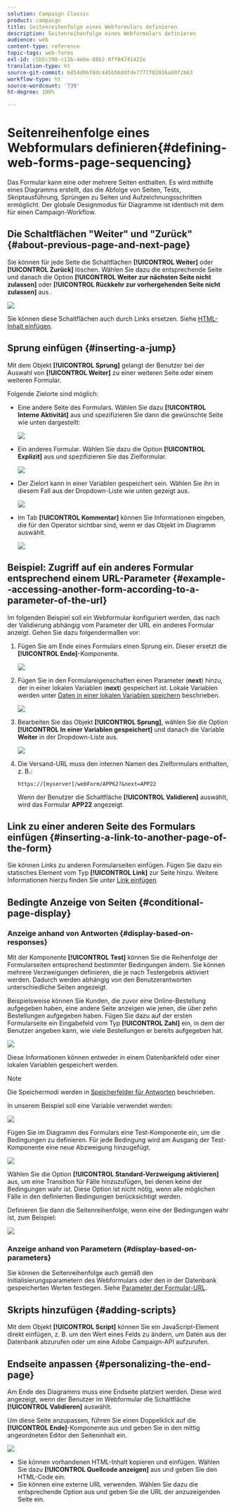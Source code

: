 ```yaml
---
solution: Campaign Classic
product: campaign
title: Seitenreihenfolge eines Webformulars definieren
description: Seitenreihenfolge eines Webformulars definieren
audience: web
content-type: reference
topic-tags: web-forms
exl-id: c5b5c398-c13b-4ebe-88b2-8ff84741422e
translation-type: ht
source-git-commit: 6854d06f8dc445b56ddfde7777f02916a60f2b63
workflow-type: ht
source-wordcount: '739'
ht-degree: 100%

---
```


# Seitenreihenfolge eines Webformulars definieren{#defining-web-forms-page-sequencing}

Das Formular kann eine oder mehrere Seiten enthalten. Es wird mithilfe eines Diagramms erstellt, das die Abfolge von Seiten, Tests, Skriptausführung, Sprüngen zu Seiten und Aufzeichnungsschritten ermöglicht. Der globale Designmodus für Diagramme ist identisch mit dem für einen Campaign-Workflow.

## Die Schaltflächen &quot;Weiter&quot; und &quot;Zurück&quot;{#about-previous-page-and-next-page}

Sie können für jede Seite die Schaltflächen **[!UICONTROL Weiter]** oder **[!UICONTROL Zurück]** löschen. Wählen Sie dazu die entsprechende Seite und danach die Option **[!UICONTROL Weiter zur nächsten Seite nicht zulassen]** oder **[!UICONTROL Rückkehr zur vorhergehenden Seite nicht zulassen]** aus .

![](assets/s_ncs_admin_survey_no_next_page.png)

Sie können diese Schaltflächen auch durch Links ersetzen. Siehe [HTML-Inhalt einfügen](../../web/using/static-elements-in-a-web-form.md#inserting-html-content).

## Sprung einfügen {#inserting-a-jump}

Mit dem Objekt **[!UICONTROL Sprung]** gelangt der Benutzer bei der Auswahl von **[!UICONTROL Weiter]** zu einer weiteren Seite oder einem weiteren Formular.

Folgende Zielorte sind möglich:

* Eine andere Seite des Formulars. Wählen Sie dazu **[!UICONTROL Interne Aktivität]** aus und spezifizieren Sie dann die gewünschte Seite wie unten dargestellt:

   ![](assets/s_ncs_admin_jump_param1.png)

* Ein anderes Formular. Wählen Sie dazu die Option **[!UICONTROL Explizit]** aus und spezifizieren Sie das Zielformular.

   ![](assets/s_ncs_admin_jump_param2.png)

* Der Zielort kann in einer Variablen gespeichert sein. Wählen Sie ihn in diesem Fall aus der Dropdown-Liste wie unten gezeigt aus.

   ![](assets/s_ncs_admin_jump_param3.png)

* Im Tab **[!UICONTROL Kommentar]** können Sie Informationen eingeben, die für den Operator sichtbar sind, wenn er das Objekt im Diagramm auswählt.

   ![](assets/s_ncs_admin_survey_jump_comment.png)

## Beispiel: Zugriff auf ein anderes Formular entsprechend einem URL-Parameter {#example--accessing-another-form-according-to-a-parameter-of-the-url}

Im folgenden Beispiel soll ein Webformular konfiguriert werden, das nach der Validierung abhängig vom Parameter der URL ein anderes Formular anzeigt. Gehen Sie dazu folgendermaßen vor:

1. Fügen Sie am Ende eines Formulars einen Sprung ein. Dieser ersetzt die **[!UICONTROL Ende]**-Komponente.

   ![](assets/s_ncs_admin_survey_jump_sample1.png)

1. Fügen Sie in den Formulareigenschaften einen Parameter (**next**) hinzu, der in einer lokalen Variablen (**next**) gespeichert ist. Lokale Variablen werden unter [Daten in einer lokalen Variablen speichern](../../web/using/web-forms-answers.md#storing-data-in-a-local-variable) beschrieben.

   ![](assets/s_ncs_admin_survey_jump_sample2.png)

1. Bearbeiten Sie das Objekt **[!UICONTROL Sprung]**, wählen Sie die Option **[!UICONTROL In einer Variablen gespeichert]** und danach die Variable **Weiter** in der Dropdown-Liste aus.

   ![](assets/s_ncs_admin_survey_jump_sample3.png)

1. Die Versand-URL muss den internen Namen des Zielformulars enthalten, z. B.:

   ```
   https://[myserver]/webForm/APP62?&next=APP22
   ```

   Wenn der Benutzer die Schaltfläche **[!UICONTROL Validieren]** auswählt, wird das Formular **APP22** angezeigt.

## Link zu einer anderen Seite des Formulars einfügen {#inserting-a-link-to-another-page-of-the-form}

Sie können Links zu anderen Formularseiten einfügen. Fügen Sie dazu ein statisches Element vom Typ **[!UICONTROL Link]** zur Seite hinzu. Weitere Informationen hierzu finden Sie unter [Link einfügen](../../web/using/static-elements-in-a-web-form.md#inserting-a-link).

## Bedingte Anzeige von Seiten {#conditional-page-display}

### Anzeige anhand von Antworten {#display-based-on-responses}

Mit der Komponente **[!UICONTROL Test]** können Sie die Reihenfolge der Formularseiten entsprechend bestimmter Bedingungen ändern. Sie können mehrere Verzweigungen definieren, die je nach Testergebnis aktiviert werden. Dadurch werden abhängig von den Benutzerantworten unterschiedliche Seiten angezeigt.

Beispielsweise können Sie Kunden, die zuvor eine Online-Bestellung aufgegeben haben, eine andere Seite anzeigen wie jenen, die über zehn Bestellungen aufgegeben haben. Fügen Sie dazu auf der ersten Formularseite ein Eingabefeld vom Typ **[!UICONTROL Zahl]** ein, in dem der Benutzer angeben kann, wie viele Bestellungen er bereits aufgegeben hat.

![](assets/s_ncs_admin_survey_test_ex0.png)

Diese Informationen können entweder in einem Datenbankfeld oder einer lokalen Variablen gespeichert werden.

>[!NOTE]
>
>Die Speichermodi werden in [Speicherfelder für Antworten](../../web/using/web-forms-answers.md#response-storage-fields) beschrieben.

In unserem Beispiel soll eine Variable verwendet werden:

![](assets/s_ncs_admin_survey_test_ex1.png)

Fügen Sie im Diagramm des Formulars eine Test-Komponente ein, um die Bedingungen zu definieren. Für jede Bedingung wird am Ausgang der Test-Komponente eine neue Abzweigung hinzugefügt.

![](assets/s_ncs_admin_survey_test_ex2.png)

Wählen Sie die Option **[!UICONTROL Standard-Verzweigung aktivieren]** aus, um eine Transition für Fälle hinzuzufügen, bei denen keine der Bedingungen wahr ist. Diese Option ist nicht nötig, wenn alle möglichen Fälle in den definierten Bedingungen berücksichtigt werden.

Definieren Sie dann die Seitenreihenfolge, wenn eine der Bedingungen wahr ist, zum Beispiel:

![](assets/s_ncs_admin_survey_test_ex3.png)

### Anzeige anhand von Parametern {#display-based-on-parameters}

Sie können die Seitenreihenfolge auch gemäß den Initialisierungsparametern des Webformulars oder den in der Datenbank gespeicherten Werten festlegen. Siehe [Parameter der Formular-URL](../../web/using/defining-web-forms-properties.md#form-url-parameters).

## Skripts hinzufügen {#adding-scripts}

Mit dem Objekt **[!UICONTROL Script]** können Sie ein JavaScript-Element direkt einfügen, z. B. um den Wert eines Felds zu ändern, um Daten aus der Datenbank abzurufen oder um eine Adobe Campaign-API aufzurufen.

## Endseite anpassen {#personalizing-the-end-page}

Am Ende des Diagramms muss eine Endseite platziert werden. Diese wird angezeigt, wenn der Benutzer im Webformular die Schaltfläche **[!UICONTROL Validieren]** auswählt.

Um diese Seite anzupassen, führen Sie einen Doppelklick auf die **[!UICONTROL Ende]**-Komponente aus und geben Sie in den mittig angeordneten Editor den Seiteninhalt ein.

![](assets/s_ncs_admin_survey_end_page_edit.png)

* Sie können vorhandenen HTML-Inhalt kopieren und einfügen. Wählen Sie dazu **[!UICONTROL Quellcode anzeigen]** aus und geben Sie den HTML-Code ein.
* Sie können eine externe URL verwenden. Wählen Sie dazu die entsprechende Option aus und geben Sie die URL der anzuzeigenden Seite ein.
